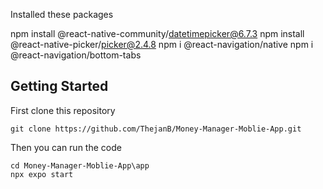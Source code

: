 Installed these packages

npm install @react-native-community/datetimepicker@6.7.3
npm install @react-native-picker/picker@2.4.8
npm i @react-navigation/native
npm i @react-navigation/bottom-tabs


## Getting Started

First clone this repository

```
git clone https://github.com/ThejanB/Money-Manager-Moblie-App.git
```

Then you can run the code

```
cd Money-Manager-Moblie-App\app
npx expo start
```
